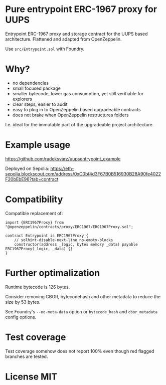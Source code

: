 # Pure entrypoint ERC-1967 proxy for UUPS

Entrypoint ERC-1967 proxy and storage contract for the UUPS based architecture. Flattened and adapted from OpenZeppelin.

Use `src/Entrypoint.sol` with Foundry.

# Why?

- no dependencies
- small focused package
- smaller bytecode, lower gas consumption, yet still verifiable for explorers
- clear steps, easier to audit
- easy to plug in to OpenZeppelin based upgradeable contracts
- does not brake when OpenZeppelin restructures folders

I.e. ideal for the immutable part of the upgradeable project architecture.

# Example usage

https://github.com/radeksvarz/uupsentrypoint_example

Deployed on Sepolia: https://eth-sepolia.blockscout.com/address/0xC0bf4d3F67B0B516930B28A90fe4022F20bEbE96?tab=contract

# Compatibility

Compatible replacement of:

```solidity
import {ERC1967Proxy} from "@openzeppelin/contracts/proxy/ERC1967/ERC1967Proxy.sol";

contract Entrypoint is ERC1967Proxy {
    // solhint-disable-next-line no-empty-blocks
    constructor(address _logic, bytes memory _data) payable ERC1967Proxy(_logic, _data) {}
}
```

# Further optimalization

Runtime bytecode is 126 bytes.

Consider removing CBOR, bytecodehash and other metadata to reduce the size by 53 bytes.

See Foundry's `--no-meta-data` option or `bytecode_hash` and `cbor_metadata` config options.

# Test coverage

Test coverage somehow does not report 100% even though red flagged branches are tested.

# License MIT
